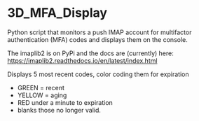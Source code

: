 # 3D_MFA_Display

Python script that monitors a push IMAP account for multifactor authentication (MFA) codes and displays them on the console.

The imaplib2 is on PyPi and the docs are (currently) here: https://imaplib2.readthedocs.io/en/latest/index.html

Displays 5 most recent codes, color coding them for expiration 
* GREEN = recent
* YELLOW = aging
* RED under a minute to expiration
* blanks those no longer valid.

